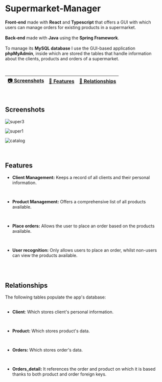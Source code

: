 # Supermarket-Manager

**Front-end** made with **React** and **Typescript** that offers a GUI with which users can manage orders for existing products in a supermarket.
<br>
<br>
**Back-end** made with **Java** using the **Spring Framework**.
<br>
<br>
To manage its **MySQL database** I use the GUI-based application **phpMyAdmin**, inside which are stored the tables that handle information about the clients, products and orders of a supermarket.

<br>

| [:camera: Screenshots](#screenshots) | [📖 Features](#features) | [🔑 Relationships](#relationships) |
| -------- | ----------- | ----------- |

<br>

## Screenshots

![super3](https://github.com/ricardobar96/Supermarket-Manager/assets/73242474/e9d5b9ae-652a-4609-a99f-21393f1e4315)


![super1](https://github.com/ricardobar96/Supermarket-Manager/assets/73242474/d77f6111-fc01-4685-9ee2-ff4f9298c0ad)


![catalog](https://github.com/ricardobar96/Supermarket-Manager/assets/73242474/4b9df867-1d51-4a08-965c-b472ff20cff9)

<br>

## Features

* **Client Management:** Keeps a record of all clients and their personal information.
<br>
 
* **Product Management:** Offers a comprehensive list of all products available.
<br>

* **Place orders:** Allows the user to place an order based on the products available.
<br>

* **User recognition:** Only allows users to place an order, whilst non-users can view the products available.
<br>

<br>

## Relationships

The following tables populate the app's database:
<br>
<br>
* **Client**: Which stores client's personal information.
<br>

* **Product:** Which stores product's data.
<br>

* **Orders:** Which stores order's data.
<br>

* **Orders_detail:** It references the order and product on which it is based thanks to both product and order foreign keys.
<br>
